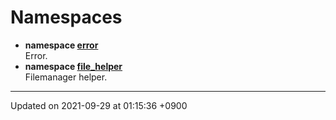 

# Namespaces




* **namespace [error](/Namespaces/error)** <br>Error. 
* **namespace [file_helper](/Namespaces/file_helper)** <br>Filemanager helper. 



-------------------------------

Updated on 2021-09-29 at 01:15:36 +0900
